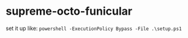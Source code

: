 # supreme-octo-funicular


set it up like: ```powershell -ExecutionPolicy Bypass -File .\setup.ps1```